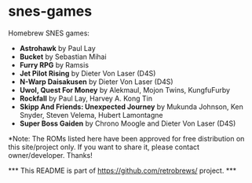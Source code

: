 # snes-games
Homebrew SNES games:

 - <b>Astrohawk</b> by Paul Lay
 - <b>Bucket</b> by Sebastian Mihai
 - <b>Furry RPG</b> by Ramsis
 - <b>Jet Pilot Rising</b> by Dieter Von Laser (D4S)
 - <b>N-Warp Daisakusen</b> by Dieter Von Laser (D4S)
 - <b>Uwol, Quest For Money</b> by Alekmaul, Mojon Twins, KungfuFurby
 - <b>Rockfall</b> by Paul Lay, Harvey A. Kong Tin
 - <b>Skipp And Friends: Unexpected Journey</b> by Mukunda Johnson, Ken Snyder, Steven Velema, Hubert Lamontagne
 - <b>Super Boss Gaiden</b> by Chrono Moogle and Dieter Von Laser (D4S)


*Note: The ROMs listed here have been approved for free distribution on this site/project only. If you want to share it, please contact owner/developer. Thanks!

*** This README is part of https://github.com/retrobrews/ project. ***
